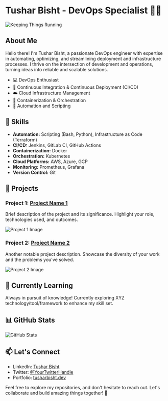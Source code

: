 # Tushar Bisht - DevOps Specialist 👨‍💻

![Keeping Things Running](https://images.pexels.com/photos/577585/pexels-photo-577585.jpeg?auto=compress&cs=tinysrgb&w=600)

## About Me

Hello there! I'm Tushar Bisht, a passionate DevOps engineer with expertise in automating, optimizing, and streamlining deployment and infrastructure processes. I thrive on the intersection of development and operations, turning ideas into reliable and scalable solutions.

- 💻 DevOps Enthusiast
- 🚀 Continuous Integration & Continuous Deployment (CI/CD)
- ☁️ Cloud Infrastructure Management
- 🐳 Containerization & Orchestration
- 🧰 Automation and Scripting

## 🔧 Skills

- **Automation:** Scripting (Bash, Python), Infrastructure as Code (Terraform)
- **CI/CD:** Jenkins, GitLab CI, GitHub Actions
- **Containerization:** Docker
- **Orchestration:** Kubernetes
- **Cloud Platforms:** AWS, Azure, GCP
- **Monitoring:** Prometheus, Grafana
- **Version Control:** Git

## 🚀 Projects

### Project 1: [Project Name 1](link-to-repo)
Brief description of the project and its significance. Highlight your role, technologies used, and outcomes.

![Project 1 Image](link-to-project1-image)

### Project 2: [Project Name 2](link-to-repo)
Another notable project description. Showcase the diversity of your work and the problems you've solved.

![Project 2 Image](link-to-project2-image)

## 🌱 Currently Learning

Always in pursuit of knowledge! Currently exploring XYZ technology/tool/framework to enhance my skill set.

## 📊 GitHub Stats

![GitHub Stats](https://github-readme-stats.vercel.app/api?username=your-username&show_icons=true&hide_title=true)

## 📫 Let's Connect

- LinkedIn: [Tushar Bisht](https://www.linkedin.com/in/yourlinkedinprofile)
- Twitter: [@YourTwitterHandle](https://twitter.com/yourtwitterhandle)
- Portfolio: [tusharbisht.dev](https://www.tusharbisht.dev)

Feel free to explore my repositories, and don't hesitate to reach out. Let's collaborate and build amazing things together! 🚀
